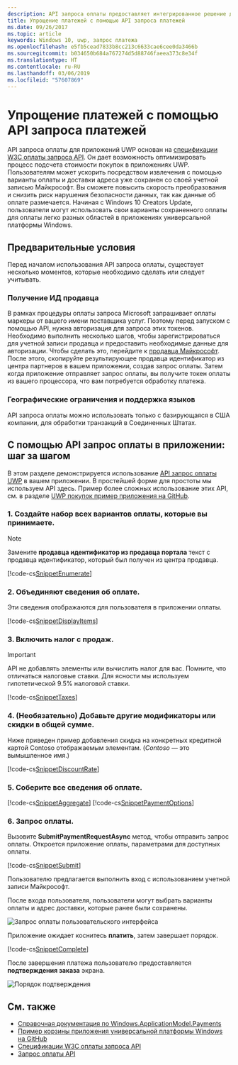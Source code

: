 ```yaml
---
description: API запроса оплаты предоставляет интегрированное решение для приложений UWP для обхода процесс пользователю для ввода сведений об оплате и выберите методы отгрузки.
title: Упрощение платежей с помощью API запроса платежей
ms.date: 09/26/2017
ms.topic: article
keywords: Windows 10, uwp, запрос платежа
ms.openlocfilehash: e5fb5cead7833b8cc213c6633cae6cee0da3466b
ms.sourcegitcommit: b034650b684a767274d5d88746faeea373c8e34f
ms.translationtype: HT
ms.contentlocale: ru-RU
ms.lasthandoff: 03/06/2019
ms.locfileid: "57607869"
---
```

# <a name="simplify-payments-with-the-payment-request-api"></a>Упрощение платежей с помощью API запроса платежей
API запроса оплаты для приложений UWP основан на [спецификации W3C оплаты запроса API](https://w3c.github.io/browser-payment-api/). Он дает возможность оптимизировать процесс подсчета стоимости покупок в приложениях UWP. Пользователям может ускорить посредством извлечения с помощью варианты оплаты и доставки адреса уже сохранен со своей учетной записью Майкрософт. Вы сможете повысить скорость преобразования и снизить риск нарушения безопасности данных, так как данные об оплате размечается. Начиная с Windows 10 Creators Update, пользователи могут использовать свои варианты сохраненного оплаты для оплаты легко разных областей в приложениях универсальной платформы Windows.

## <a name="prerequisites"></a>Предварительные условия
Перед началом использования API запроса оплаты, существует несколько моментов, которые необходимо сделать или следует учитывать.

### <a name="getting-a-merchant-id"></a>Получение ИД продавца
В рамках процедуры оплаты запроса Microsoft запрашивает оплаты маркеры от вашего имени поставщика услуг. Поэтому перед запуском с помощью API, нужна авторизация для запроса этих токенов.  Необходимо выполнить несколько шагов, чтобы зарегистрироваться для учетной записи продавца и предоставить необходимые данные для авторизации. Чтобы сделать это, перейдите к [продавца Майкрософт](https://seller.microsoft.com/en-us/dashboard/registration/seller/?accountprogram=uwp). После этого, скопируйте результирующее продавца идентификатор из центра партнеров в вашем приложении, создав запрос оплаты. Затем когда приложение отправляет запрос оплаты, вы получите токен оплаты из вашего процессора, что вам потребуется обработку платежа.

### <a name="geographic-restrictions-and-language-support"></a>Географические ограничения и поддержка языков
API запроса оплаты можно использовать только с базирующаяся в США компании, для обработки транзакций в Соединенных Штатах.

## <a name="using-the-payment-request-api-in-your-app-step-by-step"></a>С помощью API запрос оплаты в приложении: шаг за шагом
В этом разделе демонстрируется использование [API запрос оплаты UWP](https://docs.microsoft.com/en-us/uwp/api/windows.applicationmodel.payments) в вашем приложении. В простейшей форме для простоты мы используем API здесь. Пример более сложных использование этих API, см. в разделе [UWP покупок пример приложения на GitHub](https://github.com/Microsoft/Windows-appsample-shopping).

### <a name="1-create-a-set-of-all-the-payment-options-that-you-accept"></a>1. Создайте набор всех вариантов оплаты, которые вы принимаете.
> [!Note]
> Замените **продавца идентификатор из продавца портала** текст с продавца идентификатор, который был получен из центра продавца.

[!code-cs[SnippetEnumerate](./code/PaymentsApiSample/PaymentsApiSample/MainPage.xaml.cs#SnippetEnumerate)]

### <a name="2-pull-the-payment-details-together"></a>2. Объединяют сведения об оплате. 

Эти сведения отображаются для пользователя в приложении оплаты. 

[!code-cs[SnippetDisplayItems](./code/PaymentsApiSample/PaymentsApiSample/MainPage.xaml.cs#SnippetDisplayItems)]

### <a name="3-include-the-sales-tax"></a>3. Включить налог с продаж. 

> [!Important]
> API не добавлять элементы или вычислить налог для вас. Помните, что отличаться налоговые ставки. Для ясности мы используем гипотетической 9.5% налоговой ставки.

[!code-cs[SnippetTaxes](./code/PaymentsApiSample/PaymentsApiSample/MainPage.xaml.cs#SnippetTaxes)]

### <a name="4-optional--add-discounts-or-other-modifiers-to-the-total"></a>4. (Необязательно)  Добавьте другие модификаторы или скидки в общей сумме. 

Ниже приведен пример добавления скидка на конкретных кредитной картой Contoso отображаемым элементам. (*Contoso* — это вымышленное имя.)

[!code-cs[SnippetDiscountRate](./code/PaymentsApiSample/PaymentsApiSample/MainPage.xaml.cs#SnippetDiscountRate)]

### <a name="5-assemble-all-the-payment-details"></a>5. Соберите все сведения об оплате.

[!code-cs[SnippetAggregate](./code/PaymentsApiSample/PaymentsApiSample/MainPage.xaml.cs#SnippetAggregate)]
[!code-cs[SnippetPaymentOptions](./code/PaymentsApiSample/PaymentsApiSample/MainPage.xaml.cs#SnippetPaymentOptions)]

### <a name="6-submit-the-payment-request"></a>6. Запрос оплаты. 

Вызовите **SubmitPaymentRequestAsync** метод, чтобы отправить запрос оплаты. Откроется приложение оплаты, параметрами для доступных оплаты.

[!code-cs[SnippetSubmit](./code/PaymentsApiSample/PaymentsApiSample/MainPage.xaml.cs#SnippetSubmit)]

Пользователю предлагается выполнить вход с использованием учетной записи Майкрософт.

После входа пользователя, пользователи могут выбрать варианты оплаты и адрес доставки, которые ранее были сохранены.

![Запрос оплаты пользовательского интерфейса](./images/33.png "выплату пользовательского интерфейса")

Приложение ожидает коснитесь **платить**, затем завершает порядок.

[!code-cs[SnippetComplete](./code/PaymentsApiSample/PaymentsApiSample/MainPage.xaml.cs#SnippetComplete)]

После завершения платежа пользователю предоставляется **подтверждения заказа** экрана.

![Порядок подтверждения](./images/44.png "подтверждения заказа ")

## <a name="see-also"></a>См. также
- [Справочная документация по Windows.ApplicationModel.Payments](https://docs.microsoft.com/en-us/uwp/api/windows.applicationmodel.payments)
- [Пример корзины приложения универсальной платформы Windows на GitHub](https://github.com/Microsoft/Windows-appsample-shopping)
- [Спецификации W3C оплаты запроса API](https://www.w3.org/TR/payment-request/)
- [Запрос оплаты API ](https://docs.microsoft.com/en-us/microsoft-edge/dev-guide/device/payment-request-api)

